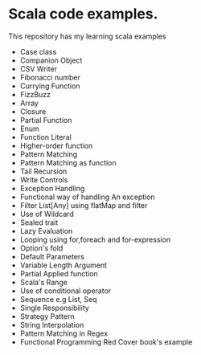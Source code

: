 # Scala code examples.

This repository has my learning scala examples

- Case class
- Companion Object
- CSV Writer
- Fibonacci number
- Currying Function
- FizzBuzz
- Array
- Closure
- Partial Function
- Enum
- Function Literal
- Higher-order function
- Pattern Matching
- Pattern Matching as function
- Tail Recursion
- Write Controls
- Exception Handling
- Functional way of handling An exception
- Filter List[Any] using flatMap and filter
- Use of Wildcard
- Sealed trait
- Lazy Evaluation
- Looping using for,foreach and for-expression
- Option's fold
- Default Parameters
- Variable Length Argument
- Partial Applied function
- Scala's Range
- Use of conditional operator
- Sequence e.g List, Seq
- Single Responsibility
- Strategy Pattern
- String Interpolation
- Pattern Matching in Regex
- Functional Programming Red Cover book's example
